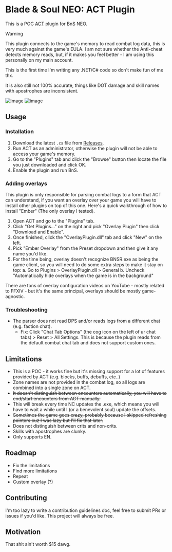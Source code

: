 # Blade & Soul NEO: ACT Plugin

This is a POC [ACT](https://advancedcombattracker.com/home.php) plugin for BnS NEO.

> [!WARNING]  
> This plugin connects to the game's memory to read combat log data, this is very much against the game's EULA. I am not sure whether the Anti-cheat detects memory reads, but, if it makes you feel better - I am using this personally on my main account.
>
> This is the first time I'm writing any .NET/C# code so don't make fun of me thx.
>
> It is also still not 100% accurate, things like DOT damage and skill names with apostrophes are inconsistent.

![image](https://github.com/user-attachments/assets/766a99c0-7986-4164-8e9e-709ab4b0db77)
![image](https://github.com/user-attachments/assets/ffb0abf6-b8a9-49ef-bd15-0e8fc2cf0183)

## Usage

### Installation

1. Download the latest `.cs` file from [Releases](https://github.com/azuradara/neo-act-plugin/releases).
2. Run ACT as an administrator, otherwise the plugin will not be able to access your game's memory.
3. Go to the "Plugins" tab and click the "Browse" button then locate the file you just downloaded and click OK.
4. Enable the plugin and run BnS.

### Adding overlays

This plugin is only responsible for parsing combat logs to a form that ACT can understand, if you want an overlay over your game you will have to install other plugins on top of this one. Here's a quick walkthrough of how to install "Ember" (The only overlay I tested).

1. Open ACT and go to the "Plugins" tab.
2. Click "Get Plugins..." on the right and pick "Overlay Plugin" then click "Download and Enable".
3. Once finished, click the "OverlayPlugin.dll" tab and click "New" on the left.
4. Pick "Ember Overlay" from the Preset dropdown and then give it any name you'd like.
5. For the time being, overlay doesn't recognize BNSR.exe as being the game client, so you will need to do some extra steps to make it stay on top:
  a. Go to Plugins > OverlayPlugin.dll > General
  b. Uncheck "Automatically hide overlays when the game is in the background"

There are tons of overlay configuration videos on YouTube - mostly related to FFXIV - but it's the same principal, overlays should be mostly game-agnostic.

### Troubleshooting

- The parser does not read DPS and/or reads logs from a different chat (e.g. faction chat).
  - Fix: Click "Chat Tab Options" (the cog icon on the left of ur chat tabs) > Reset > All Settings. This is because the plugin reads from the default combat chat tab and does not support custom ones.

## Limitations

- This is a POC - it works fine but it's missing support for a lot of features provided by ACT (e.g. blocks, buffs, debuffs, etc..)
- Zone names are not provided in the combat log, so all logs are combined into a single zone on ACT.
- ~~It doesn't distinguish between encounters automatically, you will have to end/start encounters from ACT manually.~~
- This will break every time NC updates the .exe, which means you will have to wait a while until I (or a benevolent soul) update the offsets.
- ~~Sometimes the game goes crazy, probably because I skipped refreshing pointers cuz I was lazy but I'll fix that later.~~
- Does not distinguish between crits and non-crits.
- Skills with apostrophes are clunky.
- Only supports EN.

## Roadmap

- Fix the limitations
- Find more limitations
- Repeat
- Custom overlay (?)

## Contributing

I'm too lazy to write a contribution guidelines doc, feel free to submit PRs or issues if you'd like. This project will always be free.

## Motivation

That shit ain't worth $15 dawg.
